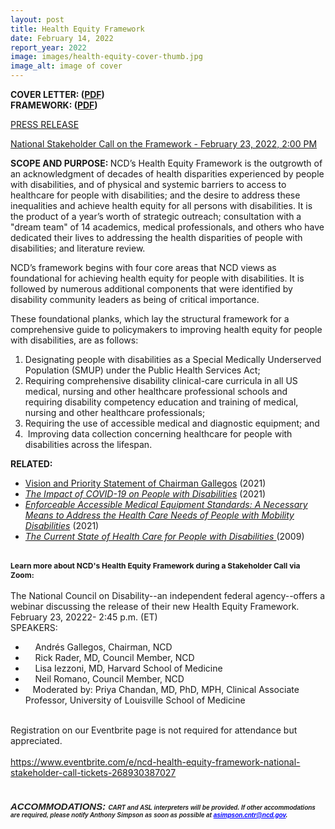 ```yaml
---
layout: post
title: Health Equity Framework
date: February 14, 2022
report_year: 2022
image: images/health-equity-cover-thumb.jpg
image_alt: image of cover
---
```

<div><p><strong>COVER LETTER: (<a href="/sites/default/files/Cover%20Letter%20to%20Health%20Equity%20Framework.pdf">PDF</a>)<br />FRAMEWORK: (<a href="/sites/default/files/NCD_Health_Equity_Framework.pdf">PDF</a>)</strong></p><p><a href="https://ncd.gov/newsroom/2022/ncd-announces-policymaker-blueprint-health-equity-people-disabilities">PRESS RELEASE</a></p><p><a href="https://www.eventbrite.com/e/ncd-health-equity-framework-national-stakeholder-call-tickets-268930387027">National Stakeholder Call on the Framework - February 23, 2022, 2:00 PM</a></p></div><p><strong>SCOPE AND PURPOSE: </strong>NCD&rsquo;s Health Equity Framework is the outgrowth of an acknowledgment of decades of health disparities experienced by people with disabilities, and of physical and systemic barriers to access to healthcare for people with disabilities; and the desire to address these inequalities and achieve health equity for all persons with disabilities. It is the product of a year&rsquo;s worth of strategic outreach; consultation with a &quot;dream team&quot; of 14 academics, medical professionals, and others who have dedicated their lives to addressing the health disparities of people with disabilities; and literature review.</p><p>NCD&rsquo;s framework begins with four core areas that NCD views as foundational for achieving health equity for people with disabilities. It is followed by numerous additional components that were identified by disability community leaders as being of critical importance.</p><p>These foundational planks, which lay the structural framework for a comprehensive guide to policymakers to improving health equity for people with disabilities, are as follows:</p><ol><li>Designating people with disabilities as a Special Medically Underserved Population (SMUP) under the Public Health Services Act;</li><li>Requiring comprehensive disability clinical-care curricula in all US medical, nursing and other healthcare professional schools and requiring disability competency education and training of medical, nursing and other healthcare professionals;</li><li>Requiring the use of accessible medical and diagnostic equipment; and</li><li>&nbsp;Improving data collection concerning healthcare for people with disabilities across the lifespan.</li></ol><p><strong>RELATED:</strong></p><ul><li><a href="http://ncd.gov/newsroom/2021/vision-and-priority-statement-ncd-chairman-gallegos">Vision and Priority Statement of Chairman Gallegos</a> (2021)</li><li><a href="http://ncd.gov/progressreport/2021/2021-progress-report"><em>The Impact of COVID-19 on People with Disabilities</em></a> (2021)</li><li><a href="http://ncd.gov/publications/2021/enforceable-accessible-medical-equipment-standards"><em>Enforceable Accessible Medical Equipment Standards: A Necessary Means to Address the Health Care Needs of People with Mobility Disabilities</em></a> (2021)</li><li><a href="http://ncd.gov/publications/2009/Sept302009"><em>The Current State of Health Care for People with Disabilities&nbsp;</em></a>(2009)&nbsp;</li></ul><div>&nbsp;</div><div><span style="font-size:12px;"><strong>Learn more about NCD&#39;s Health Equity Framework during a Stakeholder Call via Zoom:</strong></span></div><div>&nbsp;</div><div><div>The National Council on Disability--an independent federal agency--offers a webinar discussing the release of their new Health Equity Framework.<br />February 23, 20222- 2:45 p.m. (ET)</div><div>SPEAKERS:</div><ul><li>&nbsp; &nbsp; Andrés Gallegos, Chairman, NCD</li><li>&nbsp; &nbsp; Rick Rader, MD, Council Member, NCD</li><li>&nbsp; &nbsp; Lisa Iezzoni, MD, Harvard School of Medicine</li><li>&nbsp; &nbsp; Neil Romano, Council Member, NCD</li><li>&nbsp; &nbsp;Moderated by: Priya Chandan, MD, PhD, MPH, Clinical Associate Professor, University of Louisville School of Medicine</li></ul></div><div>&nbsp;</div><div>Registration on our Eventbrite page is not required for attendance but appreciated.<br />&nbsp;</div><div><a href="https://www.eventbrite.com/e/ncd-health-equity-framework-national-stakeholder-call-tickets-268930387027">https://www.eventbrite.com/e/ncd-health-equity-framework-national-stakeholder-call-tickets-268930387027</a></div><div>&nbsp;</div><h5><span style="font-size:10px;"><b style="color: rgb(32, 31, 30); font-family: &quot;Segoe UI&quot;, &quot;Segoe UI Web (West European)&quot;, -apple-system, BlinkMacSystemFont, Roboto, &quot;Helvetica Neue&quot;, sans-serif; font-size: 15px;"><span lang="EN-US" style="margin: 0px; padding: 0px; border: 0px; font-style: inherit; font-variant: inherit; font-weight: inherit; font-stretch: inherit; line-height: inherit; font-family: Arial, sans-serif; vertical-align: baseline;">ACCOMMODATIONS:&nbsp;</span></b><span lang="EN-US" style="margin: 0px; padding: 0px; border: 0px; font-variant-numeric: inherit; font-variant-east-asian: inherit; font-stretch: inherit; line-height: inherit; font-family: Arial, sans-serif; vertical-align: baseline; color: rgb(32, 31, 30);">CART and ASL interpreters will be provided. If other accommodations are required, please notify Anthony Simpson as soon as possible at&nbsp;</span><span lang="EN-US" style="margin: 0px; padding: 0px; border: 0px; font-variant-numeric: inherit; font-variant-east-asian: inherit; font-stretch: inherit; line-height: inherit; font-family: &quot;Segoe UI&quot;, &quot;Segoe UI Web (West European)&quot;, -apple-system, BlinkMacSystemFont, Roboto, &quot;Helvetica Neue&quot;, sans-serif; vertical-align: baseline; color: black;"><a data-auth="NotApplicable" data-linkindex="4" href="mailto:asimpson.cntr@ncd.gov" rel="noopener noreferrer" style="margin: 0px; padding: 0px; border: 0px; font: inherit; vertical-align: baseline; color: blue;" target="_blank"><span style="margin: 0px; padding: 0px; border: 0px; font-style: inherit; font-variant: inherit; font-weight: inherit; font-stretch: inherit; line-height: inherit; font-family: Arial, sans-serif; vertical-align: baseline; color: inherit;">asimpson.cntr@ncd.gov</span></a></span><span lang="EN-US" style="margin: 0px; padding: 0px; border: 0px; font-variant-numeric: inherit; font-variant-east-asian: inherit; font-stretch: inherit; line-height: inherit; font-family: Arial, sans-serif; vertical-align: baseline; color: rgb(32, 31, 30);">.</span></span></h5><p>&nbsp;</p>
